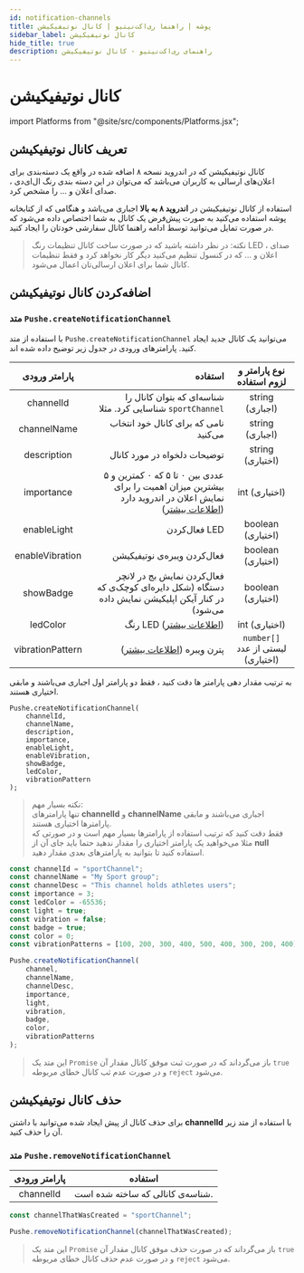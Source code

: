 ```yaml
---
id: notification-channels
title: پوشه | راهنما ری‌اکت‌نیتیو | کانال نوتیفیکیشن
sidebar_label: کانال نوتیفیکیشن
hide_title: true
description: راهنمای ری‌اکت‌نیتیو - کانال نوتیفیکیشن
---
```


# کانال نوتیفیکیشن

import Platforms from "@site/src/components/Platforms.jsx";

## تعریف کانال نوتیفیکیشن

کانال نوتیفیکیشن که در اندروید نسخه ۸ اضافه شده در واقع یک دسته‌بندی برای اعلان‌های ارسالی به کاربران می‌باشد که می‌توان در این دسته بندی رنگ ال‌ای‌دی ، صدای اعلان و ... را مشخص کرد.

استفاده از کانال نوتیفیکیشن در **اندروید ۸ به بالا** اجباری می‌باشد و هنگامی که از کتابخانه پوشه استفاده می‌کنید به صورت پیش‌فرض یک کانال به شما اختصاص داده می‌شود که در صورت تمایل می‌توانید توسط ادامه راهنما کانال سفارشی خودتان را ایجاد کنید.


> نکته: در نظر داشته باشید که در صورت ساخت کانال تنظیمات رنگ LED ، صدای اعلان و ... که در کنسول تنظیم می‌کنید دیگر کار نخواهد کرد و فقط تنظیمات کانال شما برای اعلان ارسالی‌تان اعمال می‌شود.


## اضافه‌کردن کانال نوتیفیکیشن

### متد ```Pushe.createNotificationChannel```

<Platforms android/>

با استفاده از متد ‍‍```Pushe.createNotificationChannel``` می‌توانید یک کانال جدید ایجاد کنید.
پارامتر‌های ورودی در جدول زیر توضیح داده شده اند.


|پارامتر ورودی |استفاده| نوع پارامتر و لزوم استفاده 
|:--:|--:|:--:|
|channelId| شناسه‌ای که بتوان کانال را شناسایی کرد. مثلا `sportChannel`| string (اجباری) |
|channelName|نامی که برای کانال خود انتخاب می‌کنید| string (اجباری) |
|description|توضیحات دلخواه در مورد کانال| string (اختیاری) |
|importance|عددی بین ۰ تا ۵ که ۰ کمترین و ۵ بیشترین میزان اهمیت را برای نمایش اعلان در اندروید دارد ([اطلاعات بیشتر](https://developer.android.com/training/notify-user/channels#importance))| int (اختیاری) |
|enableLight|فعال‌کردن LED| boolean (اختیاری) |
|enableVibration|فعال‌کردن ویبره‌ی نوتیفیکیشن| boolean (اختیاری) |
|showBadge| فعال‌کردن نمایش بج در لانچر دستگاه (شکل دایره‌ای کوچک‌ی که در کنار آیکن اپلیکیشن نمایش داده می‌شود)| boolean (اختیاری) |
|ledColor|رنگ LED ([اطلاعات بیشتر](https://developer.android.com/reference/android/app/NotificationChannel.html#setLightColor(int)))| int (اختیاری) |
|vibrationPattern|پترن ویبره ([اطلاعات بیشتر](https://developer.android.com/reference/android/app/NotificationChannel.html#setVibrationPattern(long[])))| ```number[]``` لیستی از عدد (اختیاری) |

به ترتیب مقدار دهی پارامتر ها دقت کنید ، فقط دو پارامتر اول اجباری می‌باشند و مابقی اختیاری هستند.
```
Pushe.createNotificationChannel(
    channelId, 
    channelName, 
    description, 
    importance, 
    enableLight,
    enableVibration,
    showBadge,
    ledColor,
    vibrationPattern
);
```

> نکته بسیار مهم:    
تنها پارامترهای **channelId** و **channelName** اجباری می‌باشند و مابقی پارامتر‌ها اختیاری هستند.    
 فقط دقت کنید که ترتیب استفاده از پارامتر‌ها بسیار مهم است و در صورتی که مثلا می‌خواهید یک پارامتر اختیاری را مقدار ندهید حتما باید جای آن از **null** استفاده کنید تا بتوانید به پارامترهای بعدی مقدار دهید.    


```js
const channelId = "sportChannel";
const channelName = "My Sport group";
const channelDesc = "This channel holds athletes users";
const importance = 3;
const ledColor = -65536;
const light = true;
const vibration = false;
const badge = true;
const color = 0;
const vibrationPatterns = [100, 200, 300, 400, 500, 400, 300, 200, 400];

Pushe.createNotificationChannel(
    channel, 
    channelName,
    channelDesc,
    importance,
    light, 
    vibration,
    badge, 
    color,
    vibrationPatterns 
);
```
    
>  این متد یک ```Promise``` باز می‌گرداند که در صورت ثبت موفق کانال مقدار آن ```true``` و در صورت عدم ثب کانال خطای مربوطه ```reject``` می‌شود.

## حذف کانال نوتیفیکیشن

برای حذف کانال از پیش ایجاد شده می‌توانید با داشتن **channelId** با استفاده از متد زیر آن را حذف کنید.

### متد ```Pushe.removeNotificationChannel```

<Platforms android/>

|پارامتر ورودی|استفاده|
|:--:|--|
|channelId|شناسه‌ی کانالی که ساخته شده است.|

```js
const channelThatWasCreated = "sportChannel";

Pushe.removeNotificationChannel(channelThatWasCreated);
```

>  این متد یک ```Promise``` باز می‌گرداند که در صورت حذف موفق کانال مقدار آن ```true``` و در صورت عدم حذف کانال خطای مربوطه ```reject``` می‌شود.